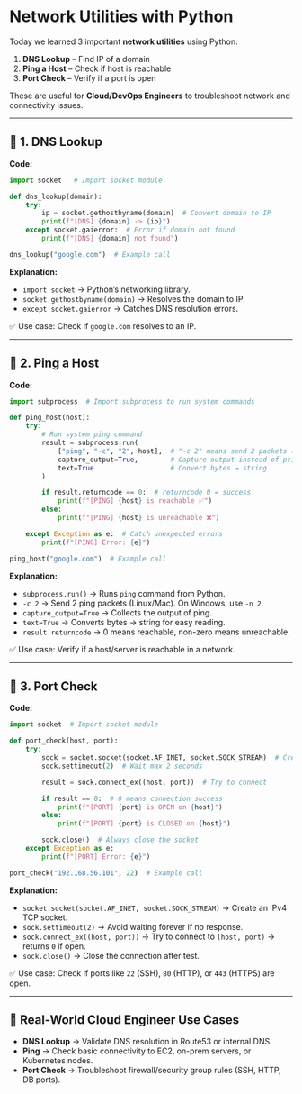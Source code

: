 

#  Network Utilities with Python

Today we learned 3 important **network utilities** using Python:

1. **DNS Lookup** – Find IP of a domain
2. **Ping a Host** – Check if host is reachable
3. **Port Check** – Verify if a port is open

These are useful for **Cloud/DevOps Engineers** to troubleshoot network and connectivity issues.

---

## 🔹 1. DNS Lookup

**Code:**

```python
import socket   # Import socket module

def dns_lookup(domain):
    try:
        ip = socket.gethostbyname(domain)  # Convert domain to IP
        print(f"[DNS] {domain} -> {ip}")
    except socket.gaierror:  # Error if domain not found
        print(f"[DNS] {domain} not found")

dns_lookup("google.com")  # Example call
```

**Explanation:**

* `import socket` → Python’s networking library.
* `socket.gethostbyname(domain)` → Resolves the domain to IP.
* `except socket.gaierror` → Catches DNS resolution errors.

✅ Use case: Check if `google.com` resolves to an IP.

---

## 🔹 2. Ping a Host

**Code:**

```python
import subprocess  # Import subprocess to run system commands

def ping_host(host):
    try:
        # Run system ping command
        result = subprocess.run(
            ["ping", "-c", "2", host],  # "-c 2" means send 2 packets (Linux/Mac)
            capture_output=True,        # Capture output instead of printing
            text=True                   # Convert bytes → string
        )

        if result.returncode == 0:  # returncode 0 = success
            print(f"[PING] {host} is reachable ✅")
        else:
            print(f"[PING] {host} is unreachable ❌")

    except Exception as e:  # Catch unexpected errors
        print(f"[PING] Error: {e}")

ping_host("google.com")  # Example call
```

**Explanation:**

* `subprocess.run()` → Runs `ping` command from Python.
* `-c 2` → Send 2 ping packets (Linux/Mac). On Windows, use `-n 2`.
* `capture_output=True` → Collects the output of ping.
* `text=True` → Converts bytes → string for easy reading.
* `result.returncode` → 0 means reachable, non-zero means unreachable.

✅ Use case: Verify if a host/server is reachable in a network.

---

## 🔹 3. Port Check

**Code:**

```python
import socket  # Import socket module

def port_check(host, port):
    try:
        sock = socket.socket(socket.AF_INET, socket.SOCK_STREAM)  # Create TCP socket
        sock.settimeout(2)  # Wait max 2 seconds

        result = sock.connect_ex((host, port))  # Try to connect

        if result == 0:  # 0 means connection success
            print(f"[PORT] {port} is OPEN on {host}")
        else:
            print(f"[PORT] {port} is CLOSED on {host}")

        sock.close()  # Always close the socket
    except Exception as e:
        print(f"[PORT] Error: {e}")

port_check("192.168.56.101", 22)  # Example call
```

**Explanation:**

* `socket.socket(socket.AF_INET, socket.SOCK_STREAM)` → Create an IPv4 TCP socket.
* `sock.settimeout(2)` → Avoid waiting forever if no response.
* `sock.connect_ex((host, port))` → Try to connect to `(host, port)` → returns `0` if open.
* `sock.close()` → Close the connection after test.

✅ Use case: Check if ports like `22` (SSH), `80` (HTTP), or `443` (HTTPS) are open.

---

## 🔹 Real-World Cloud Engineer Use Cases

* **DNS Lookup** → Validate DNS resolution in Route53 or internal DNS.
* **Ping** → Check basic connectivity to EC2, on-prem servers, or Kubernetes nodes.
* **Port Check** → Troubleshoot firewall/security group rules (SSH, HTTP, DB ports).



